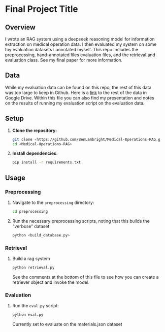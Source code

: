 # Final Project Title

## Overview

I wrote an RAG system using a deepseek reasoning model for information extraction on medical operation data. I then evaluated my
system on some toy evaluation datasets I annotated myself. This repo includes the preprocessing, hand-annotated files evaluation files, and the retrieval and evaluation class.
See my final paper for more information.

## Data
While my evaluation data can be found on this repo, the rest of this data was too large to keep in Github. Here is a [link](https://drive.google.com/drive/u/2/folders/1BW1p_cuer0tcVCRouEq0c86BN_gtKcIa) to the rest of the data
in Google Drive. Within this file you can also find my presentation and notes on the results of running my evaluation script on the evaluation data.

## Setup

1.  **Clone the repository:**
    ```bash
    git clone <https://github.com/BenLambright/Medical-Operations-RAG.git>
    cd <Medical-Operations-RAG>
    ```

2.  **Install dependencies:**
    ```bash
    pip install -r requirements.txt
    ```

## Usage

### Preprocessing

1.  Navigate to the `preprocessing` directory:
    ```bash
    cd preprocessing
    ```

2.  Run the necessary preprocessing scripts, noting that this builds the "verbose" dataset:
    ```bash
    python <build_database.py>
    ```

### Retrieval

1.  Build a rag system
    ```bash
    python retrieval.py
    ```
    See the comments at the bottom of this file to see how you can create a retriever object and invoke the model.

### Evaluation

1.  Run the `eval.py` script:
    ```bash
    python eval.py
    ```
    Currently set to evaluate on the materials.json dataset
